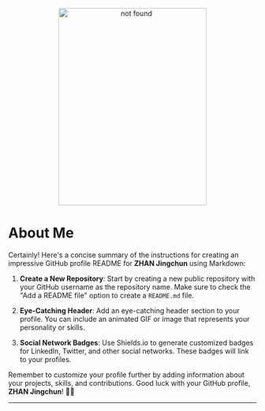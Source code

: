 
<div align="center"> <img src="ZHANJINGCHUN.jpg" width="300" height = "400" alt="not found ">   </div>

# About Me

Certainly! Here's a concise summary of the instructions for creating an impressive GitHub profile README for **ZHAN Jingchun** using Markdown:

1. **Create a New Repository**: Start by creating a new public repository with your GitHub username as the repository name. Make sure to check the "Add a README file" option to create a `README.md` file.

2. **Eye-Catching Header**: Add an eye-catching header section to your profile. You can include an animated GIF or image that represents your personality or skills.

3. **Social Network Badges**: Use Shields.io to generate customized badges for LinkedIn, Twitter, and other social networks. These badges will link to your profiles.

Remember to customize your profile further by adding information about your projects, skills, and contributions. Good luck with your GitHub profile, **ZHAN Jingchun**! 🚀🌟

---
